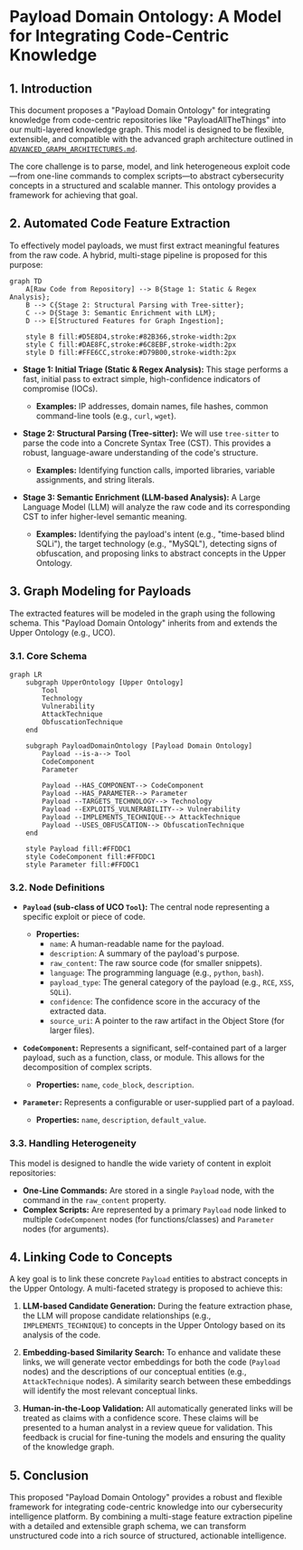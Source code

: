 # Payload Domain Ontology: A Model for Integrating Code-Centric Knowledge

## 1. Introduction

This document proposes a "Payload Domain Ontology" for integrating knowledge from code-centric repositories like "PayloadAllTheThings" into our multi-layered knowledge graph. This model is designed to be flexible, extensible, and compatible with the advanced graph architecture outlined in [`ADVANCED_GRAPH_ARCHITECTURES.md`](docs/knowledge_base_research/ADVANCED_GRAPH_ARCHITECTURES.md).

The core challenge is to parse, model, and link heterogeneous exploit code—from one-line commands to complex scripts—to abstract cybersecurity concepts in a structured and scalable manner. This ontology provides a framework for achieving that goal.

## 2. Automated Code Feature Extraction

To effectively model payloads, we must first extract meaningful features from the raw code. A hybrid, multi-stage pipeline is proposed for this purpose:

```mermaid
graph TD
    A[Raw Code from Repository] --> B{Stage 1: Static & Regex Analysis};
    B --> C{Stage 2: Structural Parsing with Tree-sitter};
    C --> D{Stage 3: Semantic Enrichment with LLM};
    D --> E[Structured Features for Graph Ingestion];

    style B fill:#D5E8D4,stroke:#82B366,stroke-width:2px
    style C fill:#DAE8FC,stroke:#6C8EBF,stroke-width:2px
    style D fill:#FFE6CC,stroke:#D79B00,stroke-width:2px
```

*   **Stage 1: Initial Triage (Static & Regex Analysis):** This stage performs a fast, initial pass to extract simple, high-confidence indicators of compromise (IOCs).
    *   **Examples:** IP addresses, domain names, file hashes, common command-line tools (e.g., `curl`, `wget`).

*   **Stage 2: Structural Parsing (Tree-sitter):** We will use `tree-sitter` to parse the code into a Concrete Syntax Tree (CST). This provides a robust, language-aware understanding of the code's structure.
    *   **Examples:** Identifying function calls, imported libraries, variable assignments, and string literals.

*   **Stage 3: Semantic Enrichment (LLM-based Analysis):** A Large Language Model (LLM) will analyze the raw code and its corresponding CST to infer higher-level semantic meaning.
    *   **Examples:** Identifying the payload's intent (e.g., "time-based blind SQLi"), the target technology (e.g., "MySQL"), detecting signs of obfuscation, and proposing links to abstract concepts in the Upper Ontology.

## 3. Graph Modeling for Payloads

The extracted features will be modeled in the graph using the following schema. This "Payload Domain Ontology" inherits from and extends the Upper Ontology (e.g., UCO).

### 3.1. Core Schema

```mermaid
graph LR
    subgraph UpperOntology [Upper Ontology]
        Tool
        Technology
        Vulnerability
        AttackTechnique
        ObfuscationTechnique
    end

    subgraph PayloadDomainOntology [Payload Domain Ontology]
        Payload --is-a--> Tool
        CodeComponent
        Parameter

        Payload --HAS_COMPONENT--> CodeComponent
        Payload --HAS_PARAMETER--> Parameter
        Payload --TARGETS_TECHNOLOGY--> Technology
        Payload --EXPLOITS_VULNERABILITY--> Vulnerability
        Payload --IMPLEMENTS_TECHNIQUE--> AttackTechnique
        Payload --USES_OBFUSCATION--> ObfuscationTechnique
    end

    style Payload fill:#FFDDC1
    style CodeComponent fill:#FFDDC1
    style Parameter fill:#FFDDC1
```

### 3.2. Node Definitions

*   **`Payload` (sub-class of UCO `Tool`):** The central node representing a specific exploit or piece of code.
    *   **Properties:**
        *   `name`: A human-readable name for the payload.
        *   `description`: A summary of the payload's purpose.
        *   `raw_content`: The raw source code (for smaller snippets).
        *   `language`: The programming language (e.g., `python`, `bash`).
        *   `payload_type`: The general category of the payload (e.g., `RCE`, `XSS`, `SQLi`).
        *   `confidence`: The confidence score in the accuracy of the extracted data.
        *   `source_uri`: A pointer to the raw artifact in the Object Store (for larger files).

*   **`CodeComponent`:** Represents a significant, self-contained part of a larger payload, such as a function, class, or module. This allows for the decomposition of complex scripts.
    *   **Properties:** `name`, `code_block`, `description`.

*   **`Parameter`:** Represents a configurable or user-supplied part of a payload.
    *   **Properties:** `name`, `description`, `default_value`.

### 3.3. Handling Heterogeneity

This model is designed to handle the wide variety of content in exploit repositories:
*   **One-Line Commands:** Are stored in a single `Payload` node, with the command in the `raw_content` property.
*   **Complex Scripts:** Are represented by a primary `Payload` node linked to multiple `CodeComponent` nodes (for functions/classes) and `Parameter` nodes (for arguments).

## 4. Linking Code to Concepts

A key goal is to link these concrete `Payload` entities to abstract concepts in the Upper Ontology. A multi-faceted strategy is proposed to achieve this:

1.  **LLM-based Candidate Generation:** During the feature extraction phase, the LLM will propose candidate relationships (e.g., `IMPLEMENTS_TECHNIQUE`) to concepts in the Upper Ontology based on its analysis of the code.

2.  **Embedding-based Similarity Search:** To enhance and validate these links, we will generate vector embeddings for both the code (`Payload` nodes) and the descriptions of our conceptual entities (e.g., `AttackTechnique` nodes). A similarity search between these embeddings will identify the most relevant conceptual links.

3.  **Human-in-the-Loop Validation:** All automatically generated links will be treated as claims with a confidence score. These claims will be presented to a human analyst in a review queue for validation. This feedback is crucial for fine-tuning the models and ensuring the quality of the knowledge graph.

## 5. Conclusion

This proposed "Payload Domain Ontology" provides a robust and flexible framework for integrating code-centric knowledge into our cybersecurity intelligence platform. By combining a multi-stage feature extraction pipeline with a detailed and extensible graph schema, we can transform unstructured code into a rich source of structured, actionable intelligence.